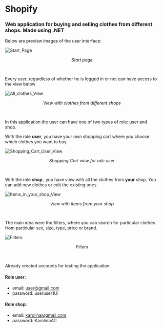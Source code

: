 # Shopify
### Web application for buying and selling clothes from different shops. Made using .NET
Below are preview images of the user interface:

![Start_Page](https://user-images.githubusercontent.com/73672408/111391548-21405980-86b5-11eb-9557-567bbcb336e0.jpg)
<p align="center">
<i> Start page </i>
</p>
<br>

Every user, regardless of whether he is logged in or not can have access to the view below

![All_clothes_View](https://user-images.githubusercontent.com/73672408/111392400-c7409380-86b6-11eb-96de-966fe9f0b724.jpg)
<p align="center">
<i> View with clothes from different shops </i>
</p>
<br>


In this application the user can have one of two types of role: user and shop.

With the role **user**, you have your own shopping cart where you choose which clothes you want to buy.

![Shopping_Cart_User_View](https://user-images.githubusercontent.com/73672408/111393009-13400800-86b8-11eb-9cc9-19791a0144e7.jpg)
<p align="center">
<i> Shopping Cart view for role user </i>
</p>
<br>

With the role <b> shop </b>, you have view with all the clothes from <b>your</b> shop. You can add new clothes or edit the existing ones.

![Items_in_your_shop_View](https://user-images.githubusercontent.com/73672408/111392633-4b931680-86b7-11eb-9a64-66db2251a5a0.jpg)
<p align="center">
<i> View with items from your shop </i>
</p>
<br>

The main idea were the filters, where you can search for particular clothes from particular sex, size, type, price or brand. 

![Filters](https://user-images.githubusercontent.com/73672408/111393920-f7d5fc80-86b9-11eb-96ea-c9c2fc2e40f5.jpg)
<p align="center">
<i> Filters </i>
</p>
<br>

Already created accounts for testing the application:

#### Role **user**:
* email: user@gmail.com
* password: useruser1U!

#### Role **shop**:
* email: karolina@gmail.com
* password: KarolinaA1!
